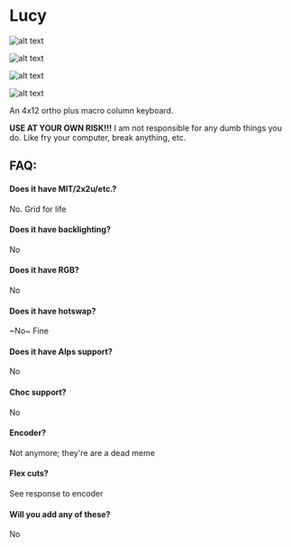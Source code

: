 # Lucy
![alt text](https://github.com/therick0996/lucy/blob/master/01_KLE.jpg)

![alt text](https://github.com/therick0996/lucy/blob/master/03_plate.jpg)

![alt text](https://github.com/therick0996/lucy/blob/master/02_pcb-QFN-0603.jpg)

![alt text](https://github.com/therick0996/lucy/blob/master/02_pcb-QFP-0805.jpg)

An 4x12 ortho plus macro column keyboard.

**USE AT YOUR OWN RISK!!!** I am not responsible for any dumb things you do. Like fry your computer, break anything, etc.

## FAQ:
#### Does it have MIT/2x2u/etc.? 
No. Grid for life

#### Does it have backlighting?
No

#### Does it have RGB?
No

#### Does it have hotswap?
~No~ Fine

#### Does it have Alps support?
No

#### Choc support?
No

#### Encoder?
Not anymore; they're are a dead meme

#### Flex cuts?
See response to encoder

#### Will you add any of these?
No